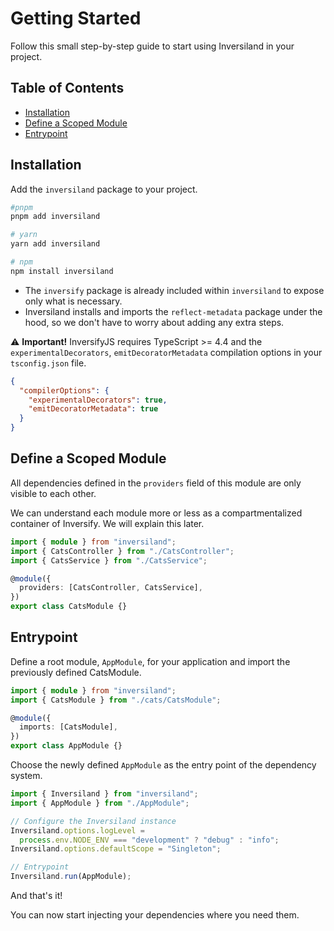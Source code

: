 # Getting Started

Follow this small step-by-step guide to start using Inversiland in your project.

## Table of Contents

- [Installation](#installation)
- [Define a Scoped Module](#define-a-scoped-module)
- [Entrypoint](#entrypoint)

## Installation

Add the `inversiland` package to your project.

```bash
#pnpm
pnpm add inversiland
```

```bash
# yarn
yarn add inversiland
```

```bash
# npm
npm install inversiland
```

- The `inversify` package is already included within `inversiland` to expose only what is necessary.
- Inversiland installs and imports the `reflect-metadata` package under the hood, so we don't have to worry about adding any extra steps.

⚠️ **Important!** InversifyJS requires TypeScript >= 4.4 and the `experimentalDecorators`, `emitDecoratorMetadata` compilation options in your `tsconfig.json` file.

```json
{
  "compilerOptions": {
    "experimentalDecorators": true,
    "emitDecoratorMetadata": true
  }
}
```

## Define a Scoped Module

All dependencies defined in the `providers` field of this module are only visible to each other.

We can understand each module more or less as a compartmentalized container of Inversify. We will explain this later.

```typescript
import { module } from "inversiland";
import { CatsController } from "./CatsController";
import { CatsService } from "./CatsService";

@module({
  providers: [CatsController, CatsService],
})
export class CatsModule {}
```

## Entrypoint

Define a root module, `AppModule`, for your application and import the previously defined CatsModule.

```typescript
import { module } from "inversiland";
import { CatsModule } from "./cats/CatsModule";

@module({
  imports: [CatsModule],
})
export class AppModule {}
```

Choose the newly defined `AppModule` as the entry point of the dependency system.

```typescript
import { Inversiland } from "inversiland";
import { AppModule } from "./AppModule";

// Configure the Inversiland instance
Inversiland.options.logLevel =
  process.env.NODE_ENV === "development" ? "debug" : "info";
Inversiland.options.defaultScope = "Singleton";

// Entrypoint
Inversiland.run(AppModule);
```

And that's it!

You can now start injecting your dependencies where you need them.
